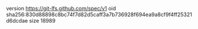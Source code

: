 version https://git-lfs.github.com/spec/v1
oid sha256:830d88898c8bc74f7d82d5caff3a7b736928f694ea9a8cf9f4ff25321d6dcdae
size 18989
